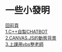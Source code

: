 # 一些小發明  
[回前頁](https://whaleon120.github.io/blogs/blog.html)   
[1.C++自製CHATBOT](https://whaleon120.github.io/blogs/invent/chatbot01)  
[2.CANVAS.JS的動態背景](https://whaleon120.github.io/blogs/invent/canvas.html)  
[3.上課用vbs整老師](https://whaleon120.github.io/blogs/invent/hahavbs)  
